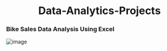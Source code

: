 # <center>Data-Analytics-Projects</center>


### Bike Sales Data Analysis Using Excel

![image](https://github.com/santhulak/Data-Analytics-Projects/assets/66127023/b6f3465d-1a20-46a4-a045-cb53d3cb1097)

